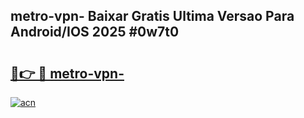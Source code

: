 ## metro-vpn- Baixar Gratis Ultima Versao Para Android/IOS 2025 #0w7t0

# <h2><a href="https://ainizakaria.my?title=metro-vpn-&ref=20M">🔗👉 🔴 metro-vpn-</a></h2>

[![acn](https://github.com/user-attachments/assets/0f9c940e-d8b0-45ae-aac7-cd30a18b3e1c)](https://ainizakaria.my?title=metro-vpn-&ref=20M)

